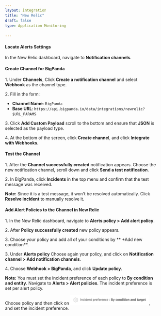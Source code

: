 ```yaml
---
layout: integration 
title: "New Relic"
draft: false
type: Application Monitoring

---
```


#### Locate Alerts Settings
In the New Relic dashboard, navigate to **Notification channels**.

<!-- section-separator -->

#### Create Channel for BigPanda
1\. Under **Channels**, Click **Create a notification channel** and select **Webhook** as the channel type.

2\. Fill in the form:

* **Channel Name**: `BigPanda`
* **Base URL**: `https://api.bigpanda.io/data/integrations/newrelic?$URL_PARAMS`

3\. Click **Add Custom Payload** scroll to the bottom and ensure that **JSON** is selected as the payload type.

4\. At the bottom of the screen, click **Create channel**, and click **Integrate with Webhooks**.

<!-- section-separator -->

#### Test the Channel

1\. After the **Channel successfully created** notification appears. Choose the new notification channel, scroll down and click **Send a test notification**.

2\. In BigPanda, click **Incidents** in the top menu and confirm that the test message was received.

**Note:** Since it is a test message, it won't be resolved automatically. Click **Resolve incident** to manually resolve it.

<!-- section-separator -->

#### Add Alert Policies to the Channel in New Relic

1\. In the New Relic dashboard, navigate to **Alerts policy > Add alert policy**.

2\. After **Policy successfully created** new policy appears.

3\. Choose your policy and add all of your conditions by ** +Add new condition**.

3\. Under **Alerts policy** Choose again your policy, and click on **Notification channel > Add notification channels**.

4\. Choose **Webhook > BigPanda**, and click **Update policy**.

**Note:** You must set the incident preference of each policy to **By condition and entity**. Navigate to **Alerts > Alert policies**. The incident preference is set per alert policy.

Choose policy and then click on ![media/NewRelicIncidentPreference.png](/media/NewRelicIncidentPreference.png), and set the incident preference.